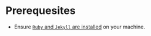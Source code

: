 # Prerequesites
* Ensure [`Ruby` and `Jekyll` are installed](https://curriculeon.github.io/Curriculeon/lectures/jekyll/installation/content.html) on your machine.

